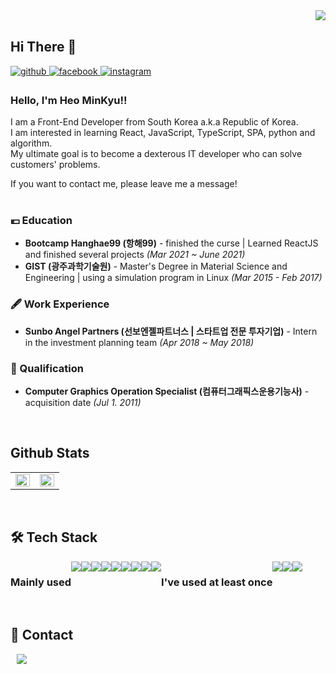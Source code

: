 <div align="right">
<img src="https://komarev.com/ghpvc/?username=jiyeoon&&style=flat-square" align="right" />
</div>  
  
<br/>  

## Hi There 👋

<a href="https://github.com/heo-mk" target="_blank">
<img src=https://img.shields.io/badge/github-%2324292e.svg?&style=for-the-badge&logo=github&logoColor=white alt=github style="margin-bottom: 5px;" />
</a>
<a href="https://www.facebook.com/alkesmse/" target="_blank">
<img src=https://img.shields.io/badge/facebook-%232E87FB.svg?&style=for-the-badge&logo=facebook&logoColor=white alt=facebook style="margin-bottom: 5px;" />
</a>
<a href="https://www.instagram.com/heo_0229/" target="_blank">
<img src=https://img.shields.io/badge/instagram-%23000000.svg?&style=for-the-badge&logo=instagram&logoColor=white&color=dd2a7b alt=instagram style="margin-bottom: 5px;" />
</a>

### Hello, I'm Heo MinKyu!!

I am a Front-End Developer from South Korea a.k.a Republic of Korea. <br/>
I am interested in learning React, JavaScript, TypeScript, SPA, python and algorithm. <br/>
My ultimate goal is to become a dexterous IT developer who can solve customers' problems.<br/>

If you want to contact me, please leave me a message!
<br/>
<br/>

### 💶 Education
- **Bootcamp Hanghae99 (항해99)** - finished the curse  |  Learned ReactJS and finished several projects *(Mar 2021 ~ June 2021)*
- **GIST (광주과학기술원)** - Master's Degree in Material Science and Engineering  |  using a simulation program in Linux *(Mar 2015 - Feb 2017)* 

### 🖋 Work Experience
- **Sunbo Angel Partners (선보엔젤파트너스 | 스타트업 전문 투자기업)** - Intern in the investment planning team *(Apr 2018 ~ May 2018)*

### 🧾 Qualification
- **Computer Graphics Operation Specialist (컴퓨터그래픽스운용기능사)** - acquisition date *(Jul 1. 2011)*
<br/>

## Github Stats  
<table><tr><td valign="top" width="50%">

<img src="https://github-readme-stats.vercel.app/api?username=heo-mk&show_icons=true&count_private=true&hide_border=true" align="left" style="width: 100%" />

</td><td valign="top" width="50%">

<img src="https://github-readme-stats.vercel.app/api/top-langs/?username=heo-mk&hide_border=true&layout=compact" align="left" style="width: 100%" />

</td></tr></table>  
<br/>  
</div>

<h2> 🛠 Tech Stack </h2>
<div style="display:flex">
<h3> Mainly used </h3>
<img src="https://img.shields.io/badge/JavaScript-F7DF1E?style=flat-square&logo=JavaScript&logoColor=black"/>
<img src="https://img.shields.io/badge/React-61DAFB?style=flat-square&logo=React&logoColor=black"/>
<img src="https://img.shields.io/badge/Redux-764ABC?style=flat-square&logo=Redux&logoColor=white"/>
<img src="https://img.shields.io/badge/styled-components-DB7093?style=flat-square&logo=styled-components&logoColor=white"/>
<img src="https://img.shields.io/badge/Sass-CC6699?style=flat-square&logo=Sass&logoColor=white"/>
<img src="https://img.shields.io/badge/CSS3-1572B6?style=flat-square&logo=CSS3&logoColor=white"/>
<img src="https://img.shields.io/badge/HTML5-E34F26?style=flat-square&logo=HTML5&logoColor=white"/>
<img src="https://img.shields.io/badge/Python-3766AB?style=flat-square&logo=Python&logoColor=white"/>
<img src="https://img.shields.io/badge/Firebase-FFCA28?style=flat-square&logo=Firebase&logoColor=black"/>         
<br/>
         
<h3> I've used at least once </h3>

<img src="https://img.shields.io/badge/MongoDB-47A248?style=flat-square&logo=MongoDB&logoColor=white"/>
<img src="https://img.shields.io/badge/Flask-000000?style=flat-square&logo=Flask&logoColor=white"/>
<img src="https://img.shields.io/badge/jQuery-0769AD?style=flat-square&logo=jQuery&logoColor=white"/>
</div>
<br/>

<h2> 📲 Contact </h2>

<p>
<a href="mailto:alkesmse@gmail.com">
    <img 
        src="https://img.shields.io/badge/Gmail-EA4335?style=flat-square&logo=Gmail&logoColor=white"
        style="height : auto; margin-left : 10px; margin-right : 10px;"/>
</a></p>

<br/>

<!---
miniPinetree/miniPinetree is a ✨ special ✨ repository because its `README.md` (this file) appears on your GitHub profile.
You can click the Preview link to take a look at your changes.
--->

